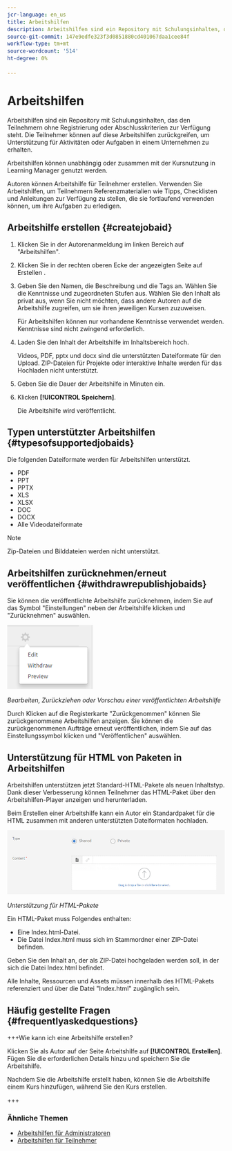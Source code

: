 ```yaml
---
jcr-language: en_us
title: Arbeitshilfen
description: Arbeitshilfen sind ein Repository mit Schulungsinhalten, das den Teilnehmern ohne Registrierung oder Abschlusskriterien zur Verfügung steht. Die Teilnehmer können auf diese Arbeitshilfen zurückgreifen, um Unterstützung für Aktivitäten oder Aufgaben in einem Unternehmen zu erhalten.
source-git-commit: 147e9edfe323f3d0851880cd401067daa1cee84f
workflow-type: tm+mt
source-wordcount: '514'
ht-degree: 0%

---
```




# Arbeitshilfen

Arbeitshilfen sind ein Repository mit Schulungsinhalten, das den Teilnehmern ohne Registrierung oder Abschlusskriterien zur Verfügung steht. Die Teilnehmer können auf diese Arbeitshilfen zurückgreifen, um Unterstützung für Aktivitäten oder Aufgaben in einem Unternehmen zu erhalten.

Arbeitshilfen können unabhängig oder zusammen mit der Kursnutzung in Learning Manager genutzt werden.

Autoren können Arbeitshilfe für Teilnehmer erstellen. Verwenden Sie Arbeitshilfen, um Teilnehmern Referenzmaterialien wie Tipps, Checklisten und Anleitungen zur Verfügung zu stellen, die sie fortlaufend verwenden können, um ihre Aufgaben zu erledigen.

## Arbeitshilfe erstellen {#createjobaid}

1. Klicken Sie in der Autorenanmeldung im linken Bereich auf &quot;Arbeitshilfen&quot;.
1. Klicken Sie in der rechten oberen Ecke der angezeigten Seite auf Erstellen .
1. Geben Sie den Namen, die Beschreibung und die Tags an. Wählen Sie die Kenntnisse und zugeordneten Stufen aus. Wählen Sie den Inhalt als privat aus, wenn Sie nicht möchten, dass andere Autoren auf die Arbeitshilfe zugreifen, um sie ihren jeweiligen Kursen zuzuweisen.

   Für Arbeitshilfen können nur vorhandene Kenntnisse verwendet werden. Kenntnisse sind nicht zwingend erforderlich.

1. Laden Sie den Inhalt der Arbeitshilfe im Inhaltsbereich hoch.

   Videos, PDF, pptx und docx sind die unterstützten Dateiformate für den Upload. ZIP-Dateien für Projekte oder interaktive Inhalte werden für das Hochladen nicht unterstützt.

1. Geben Sie die Dauer der Arbeitshilfe in Minuten ein.
1. Klicken **[!UICONTROL Speichern]**.

   Die Arbeitshilfe wird veröffentlicht.

## Typen unterstützter Arbeitshilfen {#typesofsupportedjobaids}

Die folgenden Dateiformate werden für Arbeitshilfen unterstützt.

* PDF
* PPT
* PPTX
* XLS
* XLSX
* DOC
* DOCX
* Alle Videodateiformate

>[!NOTE]
>
>Zip-Dateien und Bilddateien werden nicht unterstützt.

## Arbeitshilfen zurücknehmen/erneut veröffentlichen {#withdrawrepublishjobaids}

Sie können die veröffentlichte Arbeitshilfe zurücknehmen, indem Sie auf das Symbol &quot;Einstellungen&quot; neben der Arbeitshilfe klicken und &quot;Zurücknehmen&quot; auswählen.

![](assets/job-aid-withdraw.png)

*Bearbeiten, Zurückziehen oder Vorschau einer veröffentlichten Arbeitshilfe*

Durch Klicken auf die Registerkarte &quot;Zurückgenommen&quot; können Sie zurückgenommene Arbeitshilfen anzeigen. Sie können die zurückgenommenen Aufträge erneut veröffentlichen, indem Sie auf das Einstellungssymbol klicken und &quot;Veröffentlichen&quot; auswählen.

## Unterstützung für HTML von Paketen in Arbeitshilfen

Arbeitshilfen unterstützen jetzt Standard-HTML-Pakete als neuen Inhaltstyp. Dank dieser Verbesserung können Teilnehmer das HTML-Paket über den Arbeitshilfen-Player anzeigen und herunterladen.

Beim Erstellen einer Arbeitshilfe kann ein Autor ein Standardpaket für die HTML zusammen mit anderen unterstützten Dateiformaten hochladen.

![](assets/html-job-aid.png)

*Unterstützung für HTML-Pakete*

Ein HTML-Paket muss Folgendes enthalten:

* Eine Index.html-Datei.
* Die Datei Index.html muss sich im Stammordner einer ZIP-Datei befinden.

Geben Sie den Inhalt an, der als ZIP-Datei hochgeladen werden soll, in der sich die Datei Index.html befindet.

Alle Inhalte, Ressourcen und Assets müssen innerhalb des HTML-Pakets referenziert und über die Datei &quot;Index.html&quot; zugänglich sein.

## Häufig gestellte Fragen {#frequentlyaskedquestions}

+++Wie kann ich eine Arbeitshilfe erstellen?

Klicken Sie als Autor auf der Seite Arbeitshilfe auf **[!UICONTROL Erstellen]**. Fügen Sie die erforderlichen Details hinzu und speichern Sie die Arbeitshilfe.

Nachdem Sie die Arbeitshilfe erstellt haben, können Sie die Arbeitshilfe einem Kurs hinzufügen, während Sie den Kurs erstellen.

+++

### Ähnliche Themen

* [Arbeitshilfen für Administratoren](../../administrators/feature-summary/job-aids.md)
* [Arbeitshilfen für Teilnehmer](../../learners/feature-summary/job-aids.md)
